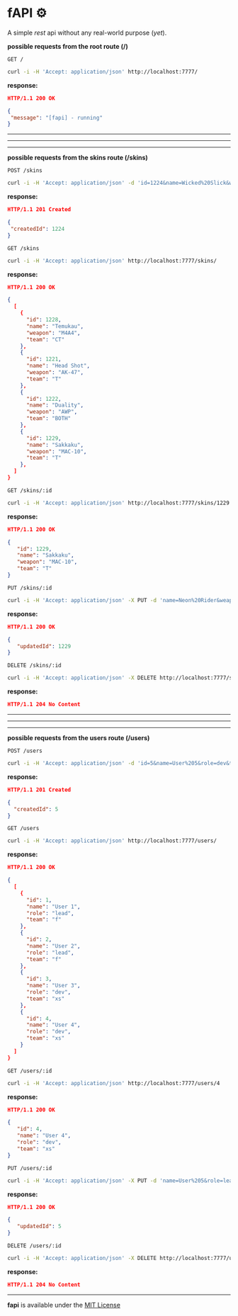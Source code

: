 # fAPI ⚙️

A simple *rest* api without any real-world purpose (*yet*).

**possible requests from the root route (/)**

`GET /`

```bash
curl -i -H 'Accept: application/json' http://localhost:7777/
```

**response:**

```json
HTTP/1.1 200 OK

{ 
 "message": "[fapi] - running" 
}
```

---
---
---

**possible requests from the skins route (/skins)**

`POST /skins`

```bash
curl -i -H 'Accept: application/json' -d 'id=1224&name=Wicked%20Slick&weapon=P2000&team=CT' http://localhost:7777/skins
```

**response:**

```json
HTTP/1.1 201 Created

{
 "createdId": 1224
}
```


`GET /skins`

```bash
curl -i -H 'Accept: application/json' http://localhost:7777/skins/
```

**response:**

```json
HTTP/1.1 200 OK

{
  [
    {
      "id": 1228,
      "name": "Temukau",
      "weapon": "M4A4",
      "team": "CT"
    },
    {
      "id": 1221,
      "name": "Head Shot",
      "weapon": "AK-47",
      "team": "T"
    },
    {
      "id": 1222,
      "name": "Duality",
      "weapon": "AWP",
      "team": "BOTH"
    },
    {
      "id": 1229,
      "name": "Sakkaku",
      "weapon": "MAC-10",
      "team": "T"
    },
  ]
}
```


`GET /skins/:id`

```bash
curl -i -H 'Accept: application/json' http://localhost:7777/skins/1229
```

**response:**

```json
HTTP/1.1 200 OK

{
   "id": 1229,
   "name": "Sakkaku",
   "weapon": "MAC-10",
   "team": "T"
}
```


`PUT /skins/:id`


```bash
curl -i -H 'Accept: application/json' -X PUT -d 'name=Neon%20Rider&weapon=MAC-10&team=T' http://localhost:7777/skins/1229
```

**response:**

```json
HTTP/1.1 200 OK

{
   "updatedId": 1229
}
```


`DELETE /skins/:id`

```bash
curl -i -H 'Accept: application/json' -X DELETE http://localhost:7777/skins/1229
```

**response:**

```json
HTTP/1.1 204 No Content
```

---
---
---

**possible requests from the users route (/users)**

`POST /users`

```bash
curl -i -H 'Accept: application/json' -d 'id=5&name=User%205&role=dev&team=xs' http://localhost:7777/users
```

**response:**

```json
HTTP/1.1 201 Created

{
  "createdId": 5
}
```


`GET /users`

```bash
curl -i -H 'Accept: application/json' http://localhost:7777/users/
```

**response:**

```json
HTTP/1.1 200 OK

{
  [
    {
      "id": 1,
      "name": "User 1",
      "role": "lead",
      "team": "f"
    },
    {
      "id": 2,
      "name": "User 2",
      "role": "lead",
      "team": "f"
    },
    {
      "id": 3,
      "name": "User 3",
      "role": "dev",
      "team": "xs"
    },
    {
      "id": 4,
      "name": "User 4",
      "role": "dev",
      "team": "xs"
    }
  ]
}
```


`GET /users/:id`

```bash
curl -i -H 'Accept: application/json' http://localhost:7777/users/4
```

**response:**

```json
HTTP/1.1 200 OK

{
   "id": 4,
   "name": "User 4",
   "role": "dev",
   "team": "xs"
}
```


`PUT /users/:id`


```bash
curl -i -H 'Accept: application/json' -X PUT -d 'name=User%205&role=lead&team=f' http://localhost:7777/users/5
```

**response:**

```json
HTTP/1.1 200 OK

{
   "updatedId": 5
}
```


`DELETE /users/:id`

```bash
curl -i -H 'Accept: application/json' -X DELETE http://localhost:7777/users/5
```

**response:**

```json
HTTP/1.1 204 No Content
```


---

**fapi** is available under the [MIT License](https://github.com/otvv/fapi/blob/master/LICENSE)
